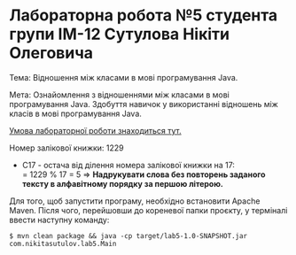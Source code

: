# Лабораторна робота №5 студента групи ІМ-12 Сутулова Нікіти Олеговича

Тема:
Відношення між класами в мові програмування Java.

Мета:
Ознайомлення з відношеннями між класами в мові програмування Java.
Здобуття навичок у використанні відношень між класів в мові
програмування Java.

[Умова лабораторної роботи знаходиться тут.](https://asdjonok.github.io/OOP-SITE/)

Номер залікової книжки: 1229

- С17 - остача від ділення номера залікової книжки на 17:  
  = 1229 % 17 = 5 => **Надрукувати слова без повторень заданого тексту в алфавітному порядку за першою літерою.**

Для того, щоб запустити програму, необхідно встановити Apache Maven. Після чого, перейшовши до кореневої папки проєкту, у терміналі ввести наступну команду:
```shell
$ mvn clean package && java -cp target/lab5-1.0-SNAPSHOT.jar com.nikitasutulov.lab5.Main 
```